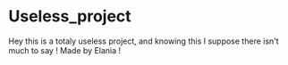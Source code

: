 # Useless_project
Hey this is a totaly useless project, and knowing this I suppose there isn't much to say !
Made by Elania !
